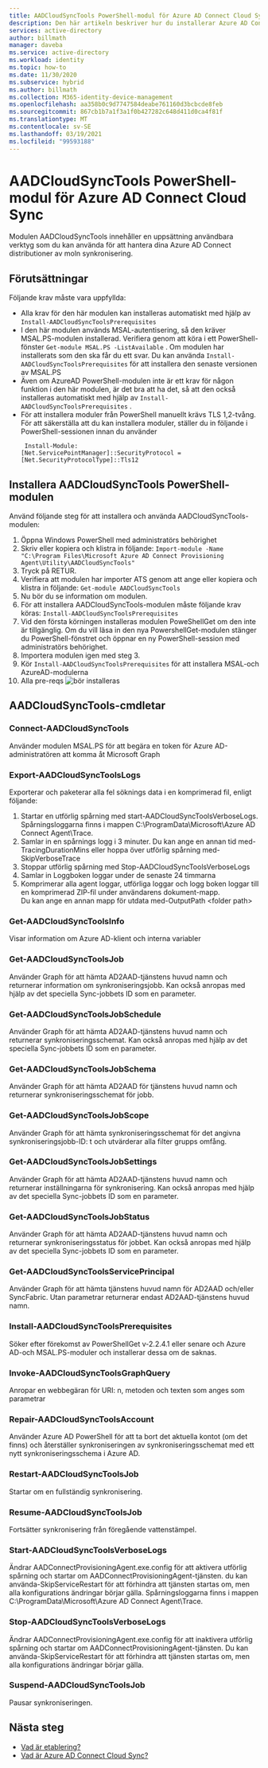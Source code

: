 ```yaml
---
title: AADCloudSyncTools PowerShell-modul för Azure AD Connect Cloud Sync
description: Den här artikeln beskriver hur du installerar Azure AD Connect Cloud Provisioning-agenten.
services: active-directory
author: billmath
manager: daveba
ms.service: active-directory
ms.workload: identity
ms.topic: how-to
ms.date: 11/30/2020
ms.subservice: hybrid
ms.author: billmath
ms.collection: M365-identity-device-management
ms.openlocfilehash: aa358b0c9d7747584deabe761160d3bcbcde8feb
ms.sourcegitcommit: 867cb1b7a1f3a1f0b427282c648d411d0ca4f81f
ms.translationtype: MT
ms.contentlocale: sv-SE
ms.lasthandoff: 03/19/2021
ms.locfileid: "99593188"
---
```

# <a name="aadcloudsynctools-powershell-module-for-azure-ad-connect-cloud-sync"></a>AADCloudSyncTools PowerShell-modul för Azure AD Connect Cloud Sync

Modulen AADCloudSyncTools innehåller en uppsättning användbara verktyg som du kan använda för att hantera dina Azure AD Connect distributioner av moln synkronisering.

## <a name="pre-requisites"></a>Förutsättningar
Följande krav måste vara uppfyllda:

- Alla krav för den här modulen kan installeras automatiskt med hjälp av `Install-AADCloudSyncToolsPrerequisites`
- I den här modulen används MSAL-autentisering, så den kräver MSAL.PS-modulen installerad. Verifiera genom att köra i ett PowerShell-fönster `Get-module MSAL.PS -ListAvailable` . Om modulen har installerats som den ska får du ett svar. Du kan använda `Install-AADCloudSyncToolsPrerequisites` för att installera den senaste versionen av MSAL.PS
- Även om AzureAD PowerShell-modulen inte är ett krav för någon funktion i den här modulen, är det bra att ha det, så att den också installeras automatiskt med hjälp av `Install-AADCloudSyncToolsPrerequisites` .
- För att installera moduler från PowerShell manuellt krävs TLS 1,2-tvång. För att säkerställa att du kan installera moduler, ställer du in följande i PowerShell-sessionen innan du använder
  ```
   Install-Module:
  [Net.ServicePointManager]::SecurityProtocol = [Net.SecurityProtocolType]::Tls12 
  ```


## <a name="install-the-aadcloudsynctools-powershell-module"></a>Installera AADCloudSyncTools PowerShell-modulen
Använd följande steg för att installera och använda AADCloudSyncTools-modulen:

1. Öppna Windows PowerShell med administratörs behörighet
2. Skriv eller kopiera och klistra in följande: `Import-module -Name "C:\Program Files\Microsoft Azure AD Connect Provisioning Agent\Utility\AADCloudSyncTools"`
3. Tryck på RETUR.
4. Verifiera att modulen har importer ATS genom att ange eller kopiera och klistra in följande: `Get-module AADCloudSyncTools`
5. Nu bör du se information om modulen.
6. För att installera AADCloudSyncTools-modulen måste följande krav köras: `Install-AADCloudSyncToolsPrerequisites`
7. Vid den första körningen installeras modulen PoweShellGet om den inte är tillgänglig. Om du vill läsa in den nya PowershellGet-modulen stänger du PowerShell-fönstret och öppnar en ny PowerShell-session med administratörs behörighet. 
8. Importera modulen igen med steg 3.
9. Kör `Install-AADCloudSyncToolsPrerequisites` för att installera MSAL-och AzureAD-modulerna
11. Alla pre-reqs ![ bör installeras](media/reference-powershell/install-1.png)


## <a name="aadcloudsynctools--cmdlets"></a>AADCloudSyncTools-cmdletar
### <a name="connect-aadcloudsynctools"></a>Connect-AADCloudSyncTools
Använder modulen MSAL.PS för att begära en token för Azure AD-administratören att komma åt Microsoft Graph 


### <a name="export-aadcloudsynctoolslogs"></a>Export-AADCloudSyncToolsLogs
Exporterar och paketerar alla fel söknings data i en komprimerad fil, enligt följande:
 1. Startar en utförlig spårning med start-AADCloudSyncToolsVerboseLogs.  Spårningsloggarna finns i mappen C:\ProgramData\Microsoft\Azure AD Connect Agent\Trace.
 2. Samlar in en spårnings logg i 3 minuter.
   Du kan ange en annan tid med-TracingDurationMins eller hoppa över utförlig spårning med-SkipVerboseTrace
 3. Stoppar utförlig spårning med Stop-AADCloudSyncToolsVerboseLogs
 4. Samlar in Loggboken loggar under de senaste 24 timmarna
 5. Komprimerar alla agent loggar, utförliga loggar och logg boken loggar till en komprimerad ZIP-fil under användarens dokument-mapp. 
 </br>Du kan ange en annan mapp för utdata med-OutputPath \<folder path\>

### <a name="get-aadcloudsynctoolsinfo"></a>Get-AADCloudSyncToolsInfo
Visar information om Azure AD-klient och interna variabler

### <a name="get-aadcloudsynctoolsjob"></a>Get-AADCloudSyncToolsJob
Använder Graph för att hämta AD2AAD-tjänstens huvud namn och returnerar information om synkroniseringsjobb.
Kan också anropas med hjälp av det speciella Sync-jobbets ID som en parameter.

### <a name="get-aadcloudsynctoolsjobschedule"></a>Get-AADCloudSyncToolsJobSchedule
Använder Graph för att hämta AD2AAD-tjänstens huvud namn och returnerar synkroniseringsschemat.
Kan också anropas med hjälp av det speciella Sync-jobbets ID som en parameter.

### <a name="get-aadcloudsynctoolsjobschema"></a>Get-AADCloudSyncToolsJobSchema
Använder Graph för att hämta AD2AAD för tjänstens huvud namn och returnerar synkroniseringsschemat för jobb.

### <a name="get-aadcloudsynctoolsjobscope"></a>Get-AADCloudSyncToolsJobScope
Använder Graph för att hämta synkroniseringsschemat för det angivna synkroniseringsjobb-ID: t och utvärderar alla filter grupps omfång.

### <a name="get-aadcloudsynctoolsjobsettings"></a>Get-AADCloudSyncToolsJobSettings
Använder Graph för att hämta AD2AAD-tjänstens huvud namn och returnerar inställningarna för synkronisering.
Kan också anropas med hjälp av det speciella Sync-jobbets ID som en parameter.

### <a name="get-aadcloudsynctoolsjobstatus"></a>Get-AADCloudSyncToolsJobStatus
Använder Graph för att hämta AD2AAD-tjänstens huvud namn och returnerar synkroniseringsstatus för jobbet.
Kan också anropas med hjälp av det speciella Sync-jobbets ID som en parameter.

### <a name="get-aadcloudsynctoolsserviceprincipal"></a>Get-AADCloudSyncToolsServicePrincipal
Använder Graph för att hämta tjänstens huvud namn för AD2AAD och/eller SyncFabric.
Utan parametrar returnerar endast AD2AAD-tjänstens huvud namn.

### <a name="install-aadcloudsynctoolsprerequisites"></a>Install-AADCloudSyncToolsPrerequisites
Söker efter förekomst av PowerShellGet v-2.2.4.1 eller senare och Azure AD-och MSAL.PS-moduler och installerar dessa om de saknas.

### <a name="invoke-aadcloudsynctoolsgraphquery"></a>Invoke-AADCloudSyncToolsGraphQuery
Anropar en webbegäran för URI: n, metoden och texten som anges som parametrar

### <a name="repair-aadcloudsynctoolsaccount"></a>Repair-AADCloudSyncToolsAccount
Använder Azure AD PowerShell för att ta bort det aktuella kontot (om det finns) och återställer synkroniseringen av synkroniseringsschemat med ett nytt synkroniseringsschema i Azure AD.

### <a name="restart-aadcloudsynctoolsjob"></a>Restart-AADCloudSyncToolsJob
Startar om en fullständig synkronisering.

### <a name="resume-aadcloudsynctoolsjob"></a>Resume-AADCloudSyncToolsJob
Fortsätter synkronisering från föregående vattenstämpel.

### <a name="start-aadcloudsynctoolsverboselogs"></a>Start-AADCloudSyncToolsVerboseLogs
Ändrar AADConnectProvisioningAgent.exe.config för att aktivera utförlig spårning och startar om AADConnectProvisioningAgent-tjänsten. du kan använda-SkipServiceRestart för att förhindra att tjänsten startas om, men alla konfigurations ändringar börjar gälla.  Spårningsloggarna finns i mappen C:\ProgramData\Microsoft\Azure AD Connect Agent\Trace.

### <a name="stop-aadcloudsynctoolsverboselogs"></a>Stop-AADCloudSyncToolsVerboseLogs
Ändrar AADConnectProvisioningAgent.exe.config för att inaktivera utförlig spårning och startar om AADConnectProvisioningAgent-tjänsten. Du kan använda-SkipServiceRestart för att förhindra att tjänsten startas om, men alla konfigurations ändringar börjar gälla.

### <a name="suspend-aadcloudsynctoolsjob"></a>Suspend-AADCloudSyncToolsJob
Pausar synkroniseringen.

## <a name="next-steps"></a>Nästa steg 

- [Vad är etablering?](what-is-provisioning.md)
- [Vad är Azure AD Connect Cloud Sync?](what-is-cloud-sync.md)

